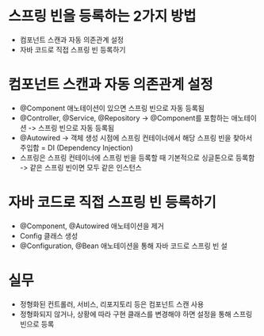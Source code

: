 
# 스프링 빈을 등록하는 2가지 방법
- 컴포넌트 스캔과 자동 의존관계 설정
- 자바 코드로 직접 스프링 빈 등록하기

# 컴포넌트 스캔과 자동 의존관계 설정
- @Component 애노테이션이 있으면 스프링 빈으로 자동 등록됨
- @Controller, @Service, @Repository -> @Component를 포함하는 애노테이션 -> 스프링 빈으로 자동 등록됨
- @Autowired -> 객체 생성 시점에 스프링 컨테이너에서 해당 스프링 빈을 찾아서 주입함 = DI (Dependency Injection)
- 스프링은 스프링 컨테이너에 스프링 빈을 등록할 때 기본적으로 싱글톤으로 등록함 -> 같은 스프링 빈이면 모두 같은 인스턴스

# 자바 코드로 직접 스프링 빈 등록하기
- @Component, @Autowired 애노테이션을 제거
- Config 클래스 생성
- @Configuration, @Bean 애노테이션을 통해 자바 코드로 스프링 빈 설

# 실무
- 정형화된 컨트롤러, 서비스, 리포지토리 등은 컴포넌트 스캔 사용
- 정형화되지 않거나, 상황에 따라 구현 클래스를 변경해야 하면 설정을 통해 스프링 빈으로 등록
